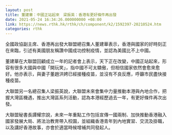 ```yaml
---
layout: post
title: 董建華：中國正站起來　梁振英：香港有更好條件再出發
date: 2021-05-24 16:34:26.000000000 +08:00
link: https://news.rthk.hk/rthk/ch/component/k2/1592397-20210524.htm
categories: rthk
---
```


全國政協副主席、香港再出發大聯盟總召集人董建華表示，香港與國家的好時刻正在來臨，引述有美國朋友稱讚中國成功控制疫情，並認為美國比不上中國。

董建華在大聯盟回顧成立一年的記者會上表示，天下正在改變，中國正站起來，形容有很多大國與中國「開玩笑」，指中國不可太驕傲，但相信國家依然會愈來愈好。他亦表示，與妻子董趙洪娉已經接種疫苗，並沒有不良反應，呼籲市民盡快接種疫苗。

大聯盟另一名總召集人梁振英說，大聯盟未來會集中力量推動本港與內地合作，把握大灣區機遇，推出大灣區系列活動，認為本港經歷過去一年，有更好條件再次出發。

大聯盟秘書長譚耀宗說，未來一年重點工作包括宣傳一國兩制、加快推動香港融入國家發展大局、將法治教育帶入校園，並組織香港青年到內地實習、交流及掛職，以及講好香港故事，亦會於適當時候增補共同發起人。
